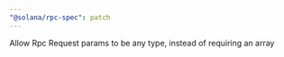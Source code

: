 ```yaml
---
"@solana/rpc-spec": patch
---
```


Allow Rpc Request params to be any type, instead of requiring an array
